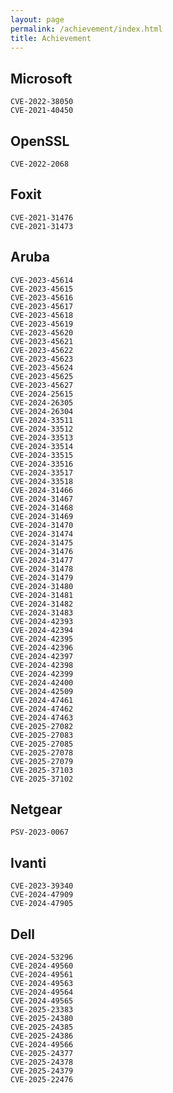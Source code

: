 ```yaml
---
layout: page
permalink: /achievement/index.html
title: Achievement
---
```


## Microsoft

    CVE-2022-38050
    CVE-2021-40450

## OpenSSL

    CVE-2022-2068

## Foxit

    CVE-2021-31476
    CVE-2021-31473

## Aruba
<div style="display:none"> 
2024 https://support.hpe.com/hpesc/public/docDisplay?docId=hpesbnw04678en_us&docLocale=en_US 
2025 https://support.hpe.com/hpesc/public/docDisplay?docId=hpesbnw04845en_us&docLocale=en_US 3
2025 https://support.hpe.com/hpesc/public/docDisplay?docId=hpesbnw04844en_us&docLocale=en_US 2
2025 https://support.hpe.com/hpesc/public/docDisplay?docId=hpesbnw04894en_us&docLocale=en_US 2
</div>

    CVE-2023-45614
    CVE-2023-45615
    CVE-2023-45616
    CVE-2023-45617
    CVE-2023-45618
    CVE-2023-45619
    CVE-2023-45620
    CVE-2023-45621
    CVE-2023-45622
    CVE-2023-45623
    CVE-2023-45624
    CVE-2023-45625
    CVE-2023-45627
    CVE-2024-25615
    CVE-2024-26305
    CVE-2024-26304
    CVE-2024-33511
    CVE-2024-33512
    CVE-2024-33513
    CVE-2024-33514
    CVE-2024-33515
    CVE-2024-33516
    CVE-2024-33517
    CVE-2024-33518
    CVE-2024-31466
    CVE-2024-31467
    CVE-2024-31468
    CVE-2024-31469
    CVE-2024-31470
    CVE-2024-31474
    CVE-2024-31475
    CVE-2024-31476
    CVE-2024-31477
    CVE-2024-31478
    CVE-2024-31479
    CVE-2024-31480
    CVE-2024-31481
    CVE-2024-31482
    CVE-2024-31483
    CVE-2024-42393
    CVE-2024-42394
    CVE-2024-42395
    CVE-2024-42396
    CVE-2024-42397
    CVE-2024-42398
    CVE-2024-42399
    CVE-2024-42400
    CVE-2024-42509
    CVE-2024-47461
    CVE-2024-47462
    CVE-2024-47463
    CVE-2025-27082
    CVE-2025-27083
    CVE-2025-27085
    CVE-2025-27078
    CVE-2025-27079
    CVE-2025-37103
    CVE-2025-37102

## Netgear

    PSV-2023-0067

## Ivanti

    CVE-2023-39340
    CVE-2024-47909
    CVE-2024-47905

## Dell
<div style="display:none"> 
2024 https://www.dell.com/support/kbdoc/en-ph/000247217/dsa-2024-425-security-update-for-dell-networking-os10-vulnerabilities
2024 https://www.dell.com/support/kbdoc/en-us/000279157/dsa-2025-022-security-update-for-dell-powerprotect-dd-multiple-vulnerabilities   
2025 https://www.dell.com/support/kbdoc/en-us/000295014/dsa-2025-068-security-update-for-dell-networking-os10-vulnerabilities 1
2025 https://www.dell.com/support/kbdoc/en-us/000300090/dsa-2025-116-security-update-for-dell-unity-dell-unityvsa-and-dell-unity-xt-security-update-for-multiple-vulnerabilities 11
2025 https://www.dell.com/support/kbdoc/en-us/000317318/dsa-2025-191-security-update-for-storage-center-dell-storage-manager-vulnerabilities 1
</div>

    CVE-2024-53296
    CVE-2024-49560
    CVE-2024-49561
    CVE-2024-49563
    CVE-2024-49564
    CVE-2024-49565 
    CVE-2025-23383 
    CVE-2025-24380 
    CVE-2025-24385
    CVE-2025-24386
    CVE-2024-49566
    CVE-2025-24377 
    CVE-2025-24378
    CVE-2025-24379
    CVE-2025-22476